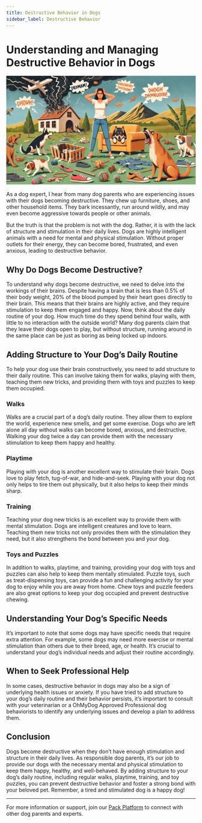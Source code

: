 ```yaml
---
title: Destructive Behavior in Dogs
sidebar_label: Destructive Behavior
---
```


# Understanding and Managing Destructive Behavior in Dogs

![OhMyDog Rocks Banner](../../../static/img/Destructive-Behaviour-Cover.jpg)


As a dog expert, I hear from many dog parents who are experiencing issues with their dogs becoming destructive. They chew up furniture, shoes, and other household items. They bark incessantly, run around wildly, and may even become aggressive towards people or other animals.

But the truth is that the problem is not with the dog. Rather, it is with the lack of structure and stimulation in their daily lives. Dogs are highly intelligent animals with a need for mental and physical stimulation. Without proper outlets for their energy, they can become bored, frustrated, and even anxious, leading to destructive behavior.

## Why Do Dogs Become Destructive?

To understand why dogs become destructive, we need to delve into the workings of their brains. Despite having a brain that is less than 0.5% of their body weight, 20% of the blood pumped by their heart goes directly to their brain. This means that their brains are highly active, and they require stimulation to keep them engaged and happy. Now, think about the daily routine of your dog. How much time do they spend behind four walls, with little to no interaction with the outside world? Many dog parents claim that they leave their dogs open to play, but without structure, running around in the same place can be just as boring as being locked up indoors.

## Adding Structure to Your Dog’s Daily Routine

To help your dog use their brain constructively, you need to add structure to their daily routine. This can involve taking them for walks, playing with them, teaching them new tricks, and providing them with toys and puzzles to keep them occupied.

### Walks

Walks are a crucial part of a dog’s daily routine. They allow them to explore the world, experience new smells, and get some exercise. Dogs who are left alone all day without walks can become bored, anxious, and destructive. Walking your dog twice a day can provide them with the necessary stimulation to keep them happy and healthy.

### Playtime

Playing with your dog is another excellent way to stimulate their brain. Dogs love to play fetch, tug-of-war, and hide-and-seek. Playing with your dog not only helps to tire them out physically, but it also helps to keep their minds sharp.

### Training

Teaching your dog new tricks is an excellent way to provide them with mental stimulation. Dogs are intelligent creatures and love to learn. Teaching them new tricks not only provides them with the stimulation they need, but it also strengthens the bond between you and your dog.

### Toys and Puzzles

In addition to walks, playtime, and training, providing your dog with toys and puzzles can also help to keep them mentally stimulated. Puzzle toys, such as treat-dispensing toys, can provide a fun and challenging activity for your dog to enjoy while you are away from home. Chew toys and puzzle feeders are also great options to keep your dog occupied and prevent destructive chewing.

## Understanding Your Dog’s Specific Needs

It’s important to note that some dogs may have specific needs that require extra attention. For example, some dogs may need more exercise or mental stimulation than others due to their breed, age, or health. It’s crucial to understand your dog’s individual needs and adjust their routine accordingly.

## When to Seek Professional Help

In some cases, destructive behavior in dogs may also be a sign of underlying health issues or anxiety. If you have tried to add structure to your dog’s daily routine and their behavior persists, it’s important to consult with your veterinarian or a OhMyDog Approved Professional dog behaviorists to identify any underlying issues and develop a plan to address them.

## Conclusion

Dogs become destructive when they don’t have enough stimulation and structure in their daily lives. As responsible dog parents, it’s our job to provide our dogs with the necessary mental and physical stimulation to keep them happy, healthy, and well-behaved. By adding structure to your dog’s daily routine, including regular walks, playtime, training, and toy puzzles, you can prevent destructive behavior and foster a strong bond with your beloved pet. Remember, a tired and stimulated dog is a happy dog!

---

For more information or support, join our [Pack Platform](/pack-platform) to connect with other dog parents and experts.
